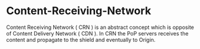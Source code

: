 # Content-Receiving-Network
Content Receiving Network ( CRN ) is an abstract concept which is opposite of Content Delivery Network ( CDN ). In CRN the PoP servers receives the content and propagate to the shield and eventually to Origin. 
